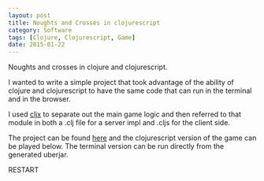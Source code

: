 ```yaml
---
layout: post
title: Noughts and Crosses in clojurescript
category: Software
tags: [Clojure, Clojurescript, Game]
date: 2015-01-22
---
```


<p>Noughts and crosses in clojure and clojurescript.</p>

I wanted to write a simple project that took advantage of the ability of clojure and clojurescript to have the same code that can run in the terminal and in the browser.

I used [cljx](https://github.com/lynaghk/cljx) to separate out the main game logic and then referred to that module in both a .clj file for a server impl and .cljs for the client side.

The project can be found [here](https://github.com/plasma147/clj-noughts-and-crosses) and the clojurescript version of the game can be played below. The terminal version can be run directly from the generated uberjar. 

<link href="/clj-noughts-and-crosses/style/main.css" rel="stylesheet" type="text/css">

<div class="game-container">
  <div class="grid-container">
    <div class="grid-row">
      <div class="grid-cell"></div>
      <div class="grid-cell"></div>
      <div class="grid-cell"></div>
    </div>
    <div class="grid-row">
      <div class="grid-cell"></div>
      <div class="grid-cell"></div>
      <div class="grid-cell"></div>
    </div>
    <div class="grid-row">
      <div class="grid-cell"></div>
      <div class="grid-cell"></div>
      <div class="grid-cell"></div>
    </div>
    <div class="grid-row">
      <strong id="message"></strong>
      <a id="reset" class="restart">RESTART</a>
    </div>
  </div>
</div>

<!-- script type="text/javascript" src="/clj-noughts-and-crosses/game.js"></script -->
<br style="clear:both;">

